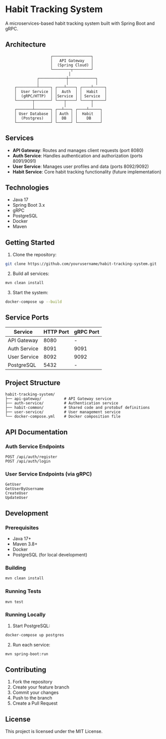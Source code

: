 # Habit Tracking System

A microservices-based habit tracking system built with Spring Boot and gRPC.

## Architecture

```
                    ┌─────────────────┐
                    │   API Gateway   │
                    │  (Spring Cloud) │
                    └────────┬────────┘
                            │
              ┌────────────┼────────────┐
              │            │            │
    ┌─────────┴─────┐ ┌───┴────┐ ┌────┴─────┐
    │  User Service │ │  Auth  │ │  Habit   │
    │  (gRPC/HTTP)  │ │Service │ │ Service  │
    └───────┬───────┘ └───┬────┘ └────┬─────┘
            │             │           │
    ┌───────┴───────┐ ┌──┴───┐ ┌────┴─────┐
    │ User Database │ │ Auth │ │  Habit   │
    │  (Postgres)   │ │  DB  │ │    DB    │
    └───────────────┘ └──────┘ └──────────┘
```

## Services

- **API Gateway**: Routes and manages client requests (port 8080)
- **Auth Service**: Handles authentication and authorization (ports 8091/9091)
- **User Service**: Manages user profiles and data (ports 8092/9092)
- **Habit Service**: Core habit tracking functionality (future implementation)

## Technologies

- Java 17
- Spring Boot 3.x
- gRPC
- PostgreSQL
- Docker
- Maven

## Getting Started

1. Clone the repository:
```bash
git clone https://github.com/yourusername/habit-tracking-system.git
```

2. Build all services:
```bash
mvn clean install
```

3. Start the system:
```bash
docker-compose up --build
```

## Service Ports

| Service      | HTTP Port | gRPC Port |
|--------------|-----------|-----------|
| API Gateway  | 8080      | -         |
| Auth Service | 8091      | 9091      |
| User Service | 8092      | 9092      |
| PostgreSQL   | 5432      | -         |

## Project Structure

```
habit-tracking-system/
├── api-gateway/          # API Gateway service
├── auth-service/         # Authentication service
├── habit-common/         # Shared code and protobuf definitions
├── user-service/         # User management service
└── docker-compose.yml    # Docker composition file
```

## API Documentation

### Auth Service Endpoints

```
POST /api/auth/register
POST /api/auth/login
```

### User Service Endpoints (via gRPC)

```
GetUser
GetUserByUsername
CreateUser
UpdateUser
```

## Development

### Prerequisites

- Java 17+
- Maven 3.8+
- Docker
- PostgreSQL (for local development)

### Building

```bash
mvn clean install
```

### Running Tests

```bash
mvn test
```

### Running Locally

1. Start PostgreSQL:
```bash
docker-compose up postgres
```

2. Run each service:
```bash
mvn spring-boot:run
```

## Contributing

1. Fork the repository
2. Create your feature branch
3. Commit your changes
4. Push to the branch
5. Create a Pull Request

## License

This project is licensed under the MIT License.